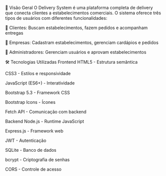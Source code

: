🚀 Visão Geral
O Delivery System é uma plataforma completa de delivery que conecta clientes a estabelecimentos comerciais. O sistema oferece três tipos de usuários com diferentes funcionalidades:

👥 Clientes: Buscam estabelecimentos, fazem pedidos e acompanham entregas

🏪 Empresas: Cadastram estabelecimentos, gerenciam cardápios e pedidos

👑 Administradores: Gerenciam usuários e aprovam estabelecimentos

🛠 Tecnologias Utilizadas
Frontend
HTML5 - Estrutura semântica

CSS3 - Estilos e responsividade

JavaScript (ES6+) - Interatividade

Bootstrap 5.3 - Framework CSS

Bootstrap Icons - Ícones

Fetch API - Comunicação com backend

Backend
Node.js - Runtime JavaScript

Express.js - Framework web

JWT - Autenticação

SQLite - Banco de dados

bcrypt - Criptografia de senhas

CORS - Controle de acesso

